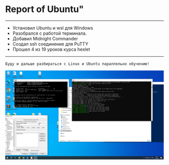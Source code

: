 # Report of Ubuntu"
---
* Установил Ubuntu и wsl для Windows
* Разобрался с работой терминала.
* Добавил Midnight Commander 
* Создал ssh соединение для PuTTY
* Прошел 4 из 19 уроков курса hexlet
---
    Буду и дальше разбираться с Linux и Ubuntu параллельно обучению!
![](1.png)